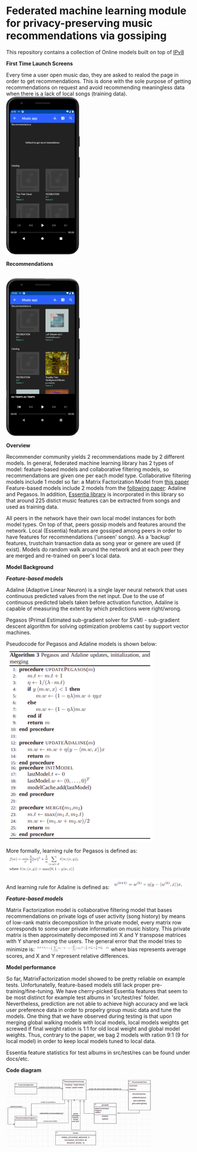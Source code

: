 # Federated machine learning module for privacy-preserving music recommendations via gossiping

This repository contains a collection of Online models built on top of [IPv8](https://github.com/MattSkala/kotlin-ipv8)

**First Time Launch Screens**

Every time a user open music dao, they are asked to realod the page in order to get recommendations. This is done with the sole purpose of getting recommendations on request and avoid recommending meaningless data when there is a lack of local songs (training data).
<br />
<img src="docs/imgs/start_recommendations.png" width="200px">

**Recommendations**

<br />
<img src="docs/imgs/recommendations.png" width="200px">

**Overview**

Recommender community yields 2 recommendations made by 2 different models. In general, federated machine learning library has 2 types of model: feature-based models and collaborative filtering models, so recommendations are given one per each model type.
Collaborative filtering models include 1 model so far: a Matrix Factorization Model from [this paper](https://dmle.iais.fraunhofer.de/papers/hegedus2019decentralized.pdf)
Feature-based models include 2 models from the [following paper](https://arxiv.org/pdf/1109.1396.pdf): Adaline and Pegasos.
In addition, [Essentia library](https://essentia.upf.edu/) is incorporated in this library so that around 225 distict music features can be extracted from songs and used as training data.

All peers in the network have their own local model instances for both model types. On top of that, peers gossip models and features around the network.
Local (Essentia) features are gossiped among peers in order to have features for recommendations ('unseen' songs). As a 'backup' features, trustchain transaction data as song year or genere are used (if exist).
Models do random walk around the network and at each peer they are merged and re-trained on peer's local data.

**Model Background**

***Feature-based models***

Adaline (Adaptive Linear Neuron) is a single layer neural network that uses continuous predicted values from the net input.
Due to the use of continuous predicted labels taken before activation function, Adaline is capable of measuring the extent by which predictions were right/wrong.

Pegasos (Primal Estimated sub-gradient solver for SVM) - sub-gradient descent algorithm for solving optimization problems cast by support vector machines.

Pseudocode for Pegasos and Adaline models is shown below:
<br />
<img src="docs/imgs/adaline_alg.png" width="400px">

More formally, learning rule for Pegasos is defined as:
<img src="docs/imgs/pegasos_rule.png" width="200px">

And learning rule for Adaline is defined as:
<img src="docs/imgs/ada_rule.png" width="200px">

***Feature-based models***

Matrix Factorization model is collaborative filtering model that bases recommendations on private logs of user activity (song history) by means of low-rank matrix decomposition
In the private model, every matrix row corresponds to some user private information on music history.
This private matrix is then approximatelly decomposed inti X and Y transpose matrices with Y shared among the users.
The general error that the model tries to minimize is:
<img src="docs/imgs/mf.png" width="200px">
where bias represents average scores, and X and Y represent relative differences.

**Model performance**

So far, MatrixFactorization model showed to be pretty reliable on example tests. Unfortunatelly, feature-based models still lack proper pre-training/fine-tuning.
We have cherry-picked Essentia features that seem to be most distinct for example test albums in 'src/test/res' folder.
Nevertheless, prediction are not able to achieve high accuracy and we lack user preference data in order to propelry group music data and tune the models.
One thing that we have observed during testing is that upon merging global walking models with local models, local models weights get screwed if final weight ration is 1:1 for old local weight and global model weights.
Thus, contrary to the paper, we bag 2 models with ration 9:1 (9 for local model) in order to keep local models tuned to local data.

Essentia feature statistics for test albums in src/test/res can be found under docs/etc.

**Code diagram**

 <img src="docs/imgs/gossipML_diagram.png" width="400px">
